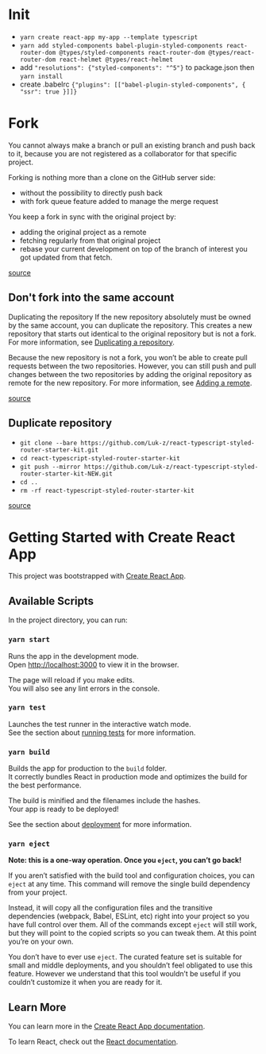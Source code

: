 # Init

- `yarn create react-app my-app --template typescript`
- `yarn add styled-components babel-plugin-styled-components react-router-dom @types/styled-components react-router-dom @types/react-router-dom react-helmet @types/react-helmet`
- add `"resolutions": {"styled-components": "^5"}` to package.json then
  `yarn install`
- create .babelrc
  `{"plugins": [["babel-plugin-styled-components", { "ssr": true }]]}`

# Fork

You cannot always make a branch or pull an existing branch and push back to it,
because you are not registered as a collaborator for that specific project.

Forking is nothing more than a clone on the GitHub server side:

- without the possibility to directly push back
- with fork queue feature added to manage the merge request

You keep a fork in sync with the original project by:

- adding the original project as a remote
- fetching regularly from that original project
- rebase your current development on top of the branch of interest you got
  updated from that fetch.

[source](https://stackoverflow.com/questions/3611256/forking-vs-branching-in-github)

## Don't fork into the same account

Duplicating the repository If the new repository absolutely must be owned by the
same account, you can duplicate the repository. This creates a new repository
that starts out identical to the original repository but is not a fork. For more
information, see
[Duplicating a repository](https://help.github.com/articles/duplicating-a-repository/).

Because the new repository is not a fork, you won’t be able to create pull
requests between the two repositories. However, you can still push and pull
changes between the two repositories by adding the original repository as remote
for the new repository. For more information, see
[Adding a remote](https://help.github.com/articles/adding-a-remote/).

[source](https://github.community/t/alternatives-to-forking-into-the-same-account/10200)

## Duplicate repository

- `git clone --bare https://github.com/Luk-z/react-typescript-styled-router-starter-kit.git`
- `cd react-typescript-styled-router-starter-kit`
- `git push --mirror https://github.com/Luk-z/react-typescript-styled-router-starter-kit-NEW.git`
- `cd ..`
- `rm -rf react-typescript-styled-router-starter-kit`

[source](https://docs.github.com/en/github/creating-cloning-and-archiving-repositories/duplicating-a-repository)

# Getting Started with Create React App

This project was bootstrapped with
[Create React App](https://github.com/facebook/create-react-app).

## Available Scripts

In the project directory, you can run:

### `yarn start`

Runs the app in the development mode.\
Open [http://localhost:3000](http://localhost:3000) to view it in the browser.

The page will reload if you make edits.\
You will also see any lint errors in the console.

### `yarn test`

Launches the test runner in the interactive watch mode.\
See the section about [running tests](https://facebook.github.io/create-react-app/docs/running-tests)
for more information.

### `yarn build`

Builds the app for production to the `build` folder.\
It correctly bundles React in production mode and optimizes the build for the best
performance.

The build is minified and the filenames include the hashes.\
Your app is ready to be deployed!

See the section about
[deployment](https://facebook.github.io/create-react-app/docs/deployment) for
more information.

### `yarn eject`

**Note: this is a one-way operation. Once you `eject`, you can’t go back!**

If you aren’t satisfied with the build tool and configuration choices, you can
`eject` at any time. This command will remove the single build dependency from
your project.

Instead, it will copy all the configuration files and the transitive
dependencies (webpack, Babel, ESLint, etc) right into your project so you have
full control over them. All of the commands except `eject` will still work, but
they will point to the copied scripts so you can tweak them. At this point
you’re on your own.

You don’t have to ever use `eject`. The curated feature set is suitable for
small and middle deployments, and you shouldn’t feel obligated to use this
feature. However we understand that this tool wouldn’t be useful if you couldn’t
customize it when you are ready for it.

## Learn More

You can learn more in the
[Create React App documentation](https://facebook.github.io/create-react-app/docs/getting-started).

To learn React, check out the [React documentation](https://reactjs.org/).
